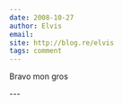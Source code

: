 ```yaml
---
date: 2008-10-27
author: Elvis
email: 
site: http://blog.re/elvis
tags: comment
---
```


<p>Bravo mon gros</p>
---